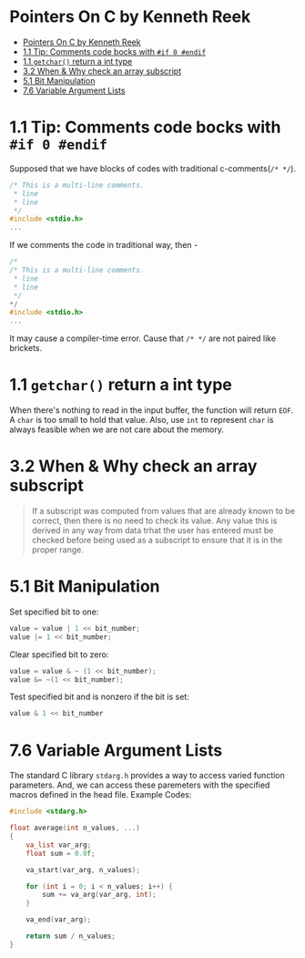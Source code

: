 Pointers On C by Kenneth Reek 
=============================

- [Pointers On C by Kenneth Reek](#pointers-on-c-by-kenneth-reek)
- [1.1 Tip: Comments code bocks with `#if 0 #endif`](#11-tip-comments-code-bocks-with-if-0-endif)
- [1.1 `getchar()` return a int type](#11-getchar-return-a-int-type)
- [3.2 When & Why check an array subscript](#32-when--why-check-an-array-subscript)
- [5.1 Bit Manipulation](#51-bit-manipulation)
- [7.6 Variable Argument Lists](#76-variable-argument-lists)

# 1.1 Tip: Comments code bocks with `#if 0 #endif`

Supposed that we have blocks of codes with traditional c-comments(`/* */`).

```c
/* This is a multi-line comments.
 * line 
 * line
 */
#include <stdio.h>
...
```

If we comments the code in traditional way, then - 

```c
/*
/* This is a multi-line comments.
 * line 
 * line
 */
*/
#include <stdio.h>
...
```
It may cause a compiler-time error. Cause that `/* */` are not paired like brickets.

# 1.1 `getchar()` return a int type

When there's nothing to read in the input buffer, the function will return `EOF`. A `char` is too small to hold that value. Also, use `int` to represent `char` is always feasible when we are not care about the memory.

# 3.2 When & Why check an array subscript

> If a subscript was computed from values that are already known to be correct, then there is no need to check its value. Any value this is derived in any way from data trhat the user has entered must be checked before being used as a subscript to ensure that it is in the proper range.

# 5.1 Bit Manipulation

Set specified bit to one:

```c
value = value | 1 << bit_number;
value |= 1 << bit_number;
```

Clear specified bit to zero:

```c
value = value & ~ (1 << bit_number);
value &= ~(1 << bit_number);
```

Test specified bit and is nonzero if the bit is set:

```c
value & 1 << bit_number
```

# 7.6 Variable Argument Lists

The standard C library `stdarg.h` provides a way to access varied function parameters. And, we can access these paremeters with the specified macros defined in the head file. Example Codes:

```c
#include <stdarg.h>

float average(int n_values, ...)
{
    va_list var_arg;
    float sum = 0.0f;

    va_start(var_arg, n_values);

    for (int i = 0; i < n_values; i++) {
        sum += va_arg(var_arg, int);
    }

    va_end(var_arg);

    return sum / n_values;
}
```
